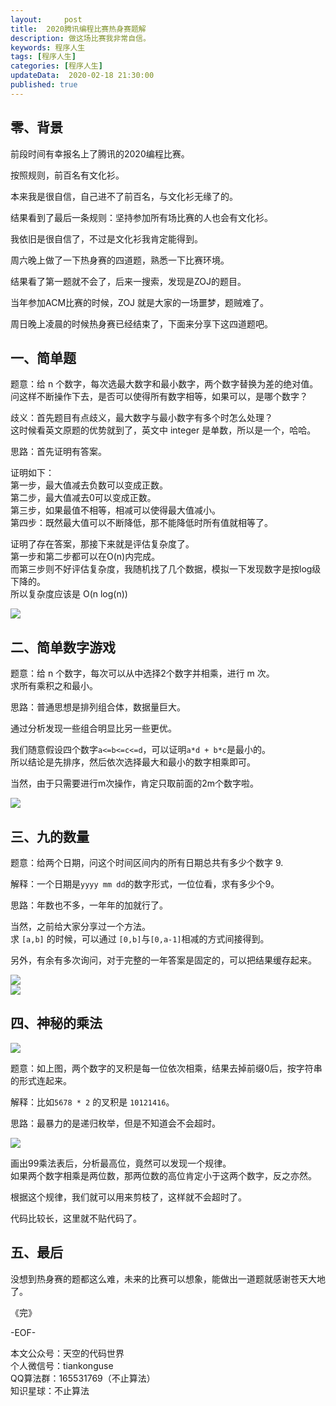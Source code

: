 ```yaml
---   
layout:     post  
title:  2020腾讯编程比赛热身赛题解  
description: 做这场比赛我非常自信。  
keywords: 程序人生  
tags: [程序人生]    
categories: [程序人生]  
updateData:  2020-02-18 21:30:00  
published: true  
---  
```



## 零、背景  


前段时间有幸报名上了腾讯的2020编程比赛。  


按照规则，前百名有文化衫。  


本来我是很自信，自己进不了前百名，与文化衫无缘了的。  


结果看到了最后一条规则：坚持参加所有场比赛的人也会有文化衫。  


我依旧是很自信了，不过是文化衫我肯定能得到。  


周六晚上做了一下热身赛的四道题，熟悉一下比赛环境。  


结果看了第一题就不会了，后来一搜索，发现是ZOJ的题目。  


当年参加ACM比赛的时候，ZOJ 就是大家的一场噩梦，题贼难了。  


周日晚上凌晨的时候热身赛已经结束了，下面来分享下这四道题吧。  


## 一、简单题  


题意：给 n 个数字，每次选最大数字和最小数字，两个数字替换为差的绝对值。  
问这样不断操作下去，是否可以使得所有数字相等，如果可以，是哪个数字？  


歧义：首先题目有点歧义，最大数字与最小数字有多个时怎么处理？  
这时候看英文原题的优势就到了，英文中 integer 是单数，所以是一个，哈哈。  


思路：首先证明有答案。  


证明如下：  
第一步，最大值减去负数可以变成正数。  
第二步，最大值减去0可以变成正数。  
第三步，如果最值不相等，相减可以使得最大值减小。  
第四步：既然最大值可以不断降低，那不能降低时所有值就相等了。  



证明了存在答案，那接下来就是评估复杂度了。  
第一步和第二步都可以在O(n)内完成。  
而第三步则不好评估复杂度，我随机找了几个数据，模拟一下发现数字是按log级下降的。  
所以复杂度应该是 O(n log(n))  



![](http://res.tiankonguse.com/images/2020/04/001.png)  


## 二、简单数字游戏  


题意：给 n 个数字，每次可以从中选择2个数字并相乘，进行 m 次。  
求所有乘积之和最小。  


思路：普通思想是排列组合体，数据量巨大。  


通过分析发现一些组合明显比另一些更优。  


我们随意假设四个数字`a<=b<=c<=d`，可以证明`a*d + b*c`是最小的。  
所以结论是先排序，然后依次选择最大和最小的数字相乘即可。  


当然，由于只需要进行m次操作，肯定只取前面的2m个数字啦。  


![](http://res.tiankonguse.com/images/2020/04/002.png)  


## 三、九的数量  


题意：给两个日期，问这个时间区间内的所有日期总共有多少个数字 9.  


解释：一个日期是`yyyy mm dd`的数字形式，一位位看，求有多少个9。  


思路：年数也不多，一年年的加就行了。  


当然，之前给大家分享过一个方法。  
求 `[a,b]` 的时候，可以通过 `[0,b]`与`[0,a-1]`相减的方式间接得到。  


另外，有余有多次询问，对于完整的一年答案是固定的，可以把结果缓存起来。  



![](http://res.tiankonguse.com/images/2020/04/003.png)  
![](http://res.tiankonguse.com/images/2020/04/004.png)  


## 四、神秘的乘法  



![](http://res.tiankonguse.com/images/2020/04/005.png)  


题意：如上图，两个数字的叉积是每一位依次相乘，结果去掉前缀0后，按字符串的形式连起来。  


解释：比如`5678 * 2` 的叉积是 `10121416`。  


思路：最暴力的是递归枚举，但是不知道会不会超时。  


![](http://res.tiankonguse.com/images/2020/04/006.png)  


画出99乘法表后，分析最高位，竟然可以发现一个规律。  
如果两个数字相乘是两位数，那两位数的高位肯定小于这两个数字，反之亦然。  


根据这个规律，我们就可以用来剪枝了，这样就不会超时了。  


代码比较长，这里就不贴代码了。  


## 五、最后  


没想到热身赛的题都这么难，未来的比赛可以想象，能做出一道题就感谢苍天大地了。  



《完》


-EOF-  



本文公众号：天空的代码世界  
个人微信号：tiankonguse  
QQ算法群：165531769（不止算法）  
知识星球：不止算法  

